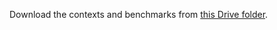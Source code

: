 Download the contexts and benchmarks from [this Drive folder](https://drive.google.com/drive/folders/1y5MQ5drrKKbFOqB3pvPIcsLlFV5-ZWMG?usp=sharing).

